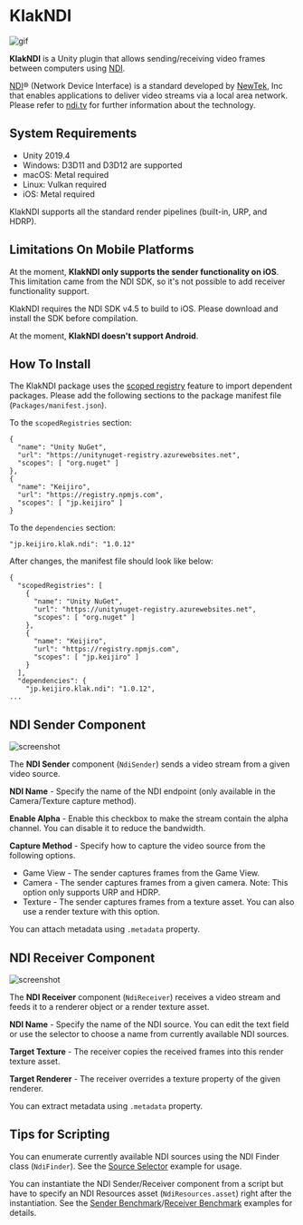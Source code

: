 KlakNDI
=======

![gif](https://i.imgur.com/I1ZMSY8.gif)

**KlakNDI** is a Unity plugin that allows sending/receiving video frames
between computers using [NDI].

[NDI]® (Network Device Interface) is a standard developed by [NewTek], Inc that
enables applications to deliver video streams via a local area network. Please
refer to [ndi.tv][NDI] for further information about the technology.

[NDI]: https://www.ndi.tv/
[NewTek]: https://www.newtek.com/

System Requirements
-------------------

- Unity 2019.4
- Windows: D3D11 and D3D12 are supported
- macOS: Metal required
- Linux: Vulkan required
- iOS: Metal required

KlakNDI supports all the standard render pipelines (built-in, URP, and HDRP).

Limitations On Mobile Platforms
-------------------------------

At the moment, **KlakNDI only supports the sender functionality on iOS**. This
limitation came from the NDI SDK, so it's not possible to add receiver
functionality support.

KlakNDI requires the NDI SDK v4.5 to build to iOS. Please download and install
the SDK before compilation.

At the moment, **KlakNDI doesn't support Android**.

How To Install
--------------

The KlakNDI package uses the [scoped registry] feature to import dependent
packages. Please add the following sections to the package manifest file
(`Packages/manifest.json`).

To the `scopedRegistries` section:

```
{
  "name": "Unity NuGet",
  "url": "https://unitynuget-registry.azurewebsites.net",
  "scopes": [ "org.nuget" ]
},
{
  "name": "Keijiro",
  "url": "https://registry.npmjs.com",
  "scopes": [ "jp.keijiro" ]
}
```

To the `dependencies` section:

```
"jp.keijiro.klak.ndi": "1.0.12"
```

After changes, the manifest file should look like below:

```
{
  "scopedRegistries": [
    {
      "name": "Unity NuGet",
      "url": "https://unitynuget-registry.azurewebsites.net",
      "scopes": [ "org.nuget" ]
    },
    {
      "name": "Keijiro",
      "url": "https://registry.npmjs.com",
      "scopes": [ "jp.keijiro" ]
    }
  ],
  "dependencies": {
    "jp.keijiro.klak.ndi": "1.0.12",
...
```

[scoped registry]: https://docs.unity3d.com/Manual/upm-scoped.html

NDI Sender Component
--------------------

![screenshot](https://i.imgur.com/kUnWqeZ.png)

The **NDI Sender** component (`NdiSender`) sends a video stream from a given
video source.

**NDI Name** - Specify the name of the NDI endpoint (only available in the
Camera/Texture capture method).

**Enable Alpha** - Enable this checkbox to make the stream contain the alpha
channel. You can disable it to reduce the bandwidth.

**Capture Method** - Specify how to capture the video source from the following
options.

  - Game View - The sender captures frames from the Game View.
  - Camera - The sender captures frames from a given camera. Note: This option
    only supports URP and HDRP.
  - Texture - The sender captures frames from a texture asset. You can also use
    a render texture with this option.

You can attach metadata using `.metadata` property.

NDI Receiver Component
----------------------

![screenshot](https://i.imgur.com/UmCvOK6.png)

The **NDI Receiver** component (`NdiReceiver`) receives a video stream and
feeds it to a renderer object or a render texture asset.

**NDI Name** - Specify the name of the NDI source. You can edit the text field
or use the selector to choose a name from currently available NDI sources.

**Target Texture** - The receiver copies the received frames into this render
texture asset.

**Target Renderer** - The receiver overrides a texture property of the given
renderer.

You can extract metadata using `.metadata` property.

Tips for Scripting
------------------

You can enumerate currently available NDI sources using the NDI Finder class
(`NdiFinder`). See the [Source Selector] example for usage.

[Source Selector]: Assets/Test/SourceSelector.cs

You can instantiate the NDI Sender/Receiver component from a script but have
to specify an NDI Resources asset (`NdiResources.asset`) right after the
instantiation. See the [Sender Benchmark]/[Receiver Benchmark] examples for
details.

[Sender Benchmark]:
https://github.com/keijiro/KlakNDI/blob/master/Assets/Test/SenderBenchmark.cs
[Receiver Benchmark]:
https://github.com/keijiro/KlakNDI/blob/master/Assets/Test/ReceiverBenchmark.cs
